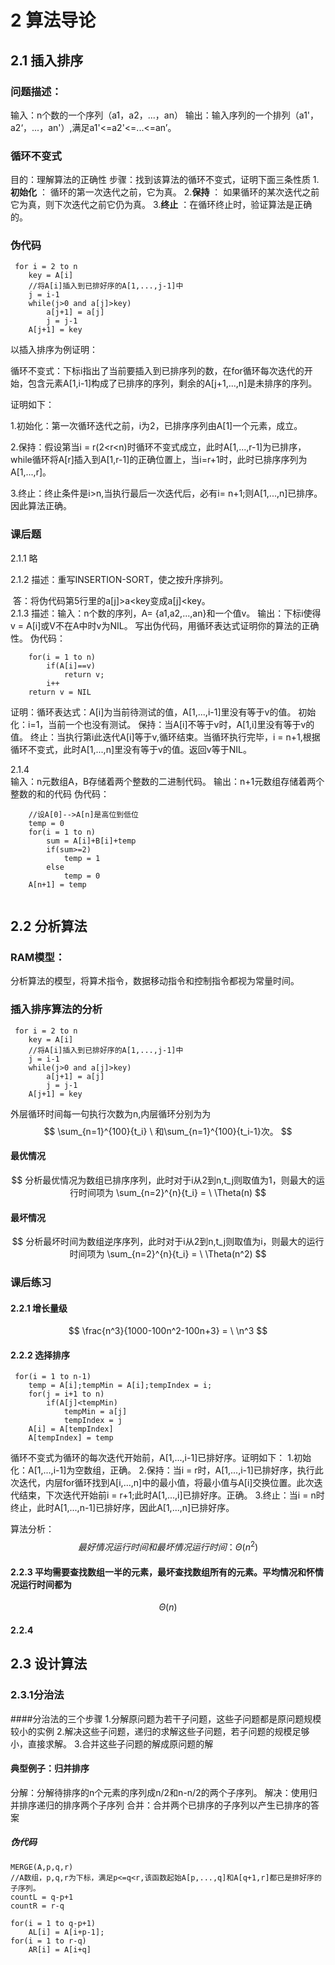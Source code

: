 # 2 算法导论 

## 2.1 插入排序
### 问题描述：
输入：n个数的一个序列（a1，a2，...，an）
输出：输入序列的一个排列（a1'，a2‘，...，an'）,满足a1'<=a2'<=...<=an’。

### 循环不变式
目的：理解算法的正确性
步骤：找到该算法的循环不变式，证明下面三条性质
1.**初始化** ： 循环的第一次迭代之前，它为真。
2.**保持** ： 如果循环的某次迭代之前它为真，则下次迭代之前它仍为真。
3.**终止** ：在循环终止时，验证算法是正确的。


### 伪代码

~~~
 for i = 2 to n
 	key = A[i]
 	//将A[i]插入到已排好序的A[1,...,j-1]中
 	j = i-1
 	while(j>0 and a[j]>key)
 		a[j+1] = a[j]
 		j = j-1
 	A[j+1] = key
~~~



以插入排序为例证明：

循环不变式：下标i指出了当前要插入到已排序列的数，在for循环每次迭代的开始，包含元素A[1,i-1]构成了已排序的序列，剩余的A[j+1,...,n]是未排序的序列。

证明如下：

1.初始化：第一次循环迭代之前，i为2，已排序序列由A[1]一个元素，成立。

2.保持：假设第当i = r(2<r<n)时循环不变式成立，此时A[1,...,r-1]为已排序，while循环将A[r]插入到A[1,r-1]的正确位置上，当i=r+1时，此时已排序序列为A[1,...,r]。

3.终止：终止条件是i>n,当执行最后一次迭代后，必有i= n+1;则A[1,...,n]已排序。因此算法正确。

### 课后题

2.1.1 略 

2.1.2 描述：重写INSERTION-SORT，使之按升序排列。 

​	答：将伪代码第5行里的a[j]>a<key变成a[j]<key。  	
2.1.3 描述：输入：n个数的序列，A= {a1,a2,...,an}和一个值v。
​		输出：下标i使得v = A[i]或V不在A中时v为NIL。
​		写出伪代码，用循环表达式证明你的算法的正确性。
伪代码：

~~~
	for(i = 1 to n)
		if(A[i]==v)
			return v;
		i++
	return v = NIL
~~~
证明：循环表达式：A[i]为当前待测试的值，A[1,...,i-1]里没有等于v的值。
初始化：i=1，当前一个也没有测试。
保持：当A[i]不等于v时，A[1,i]里没有等于v的值。
终止：当执行第i此迭代A[i]等于v,循环结束。当循环执行完毕，i = n+1,根据循环不变式，此时A[1,...,n]里没有等于v的值。返回v等于NIL。

2.1.4  
	输入：n元数组A，B存储着两个整数的二进制代码。
	输出：n+1元数组存储着两个整数的和的代码
伪代码：

~~~
	//设A[0]-->A[n]是高位到低位
	temp = 0
	for(i = 1 to n)
		sum = A[i]+B[i]+temp
		if(sum>=2)
			temp = 1
		else 
			temp = 0
	A[n+1] = temp
	
~~~



## 2.2 分析算法

### RAM模型：

分析算法的模型，将算术指令，数据移动指令和控制指令都视为常量时间。 

### 插入排序算法的分析 
~~~										   
 for i = 2 to n                         
 	key = A[i]  								
 	//将A[i]插入到已排好序的A[1,...,j-1]中 		            
 	j = i-1										
 	while(j>0 and a[j]>key)						
 		a[j+1] = a[j]
 		j = j-1
 	A[j+1] = key
~~~

外层循环时间每一句执行次数为n,内层循环分别为为
$$
\sum_{n=1}^{100}{t_i} \ 和\sum_{n=1}^{100}{t_i-1}次。
$$

#### 最优情况
$$
分析最优情况为数组已排序序列，此时对于i从2到n,t_j则取值为1，则最大的运行时间项为
\sum_{n=2}^{n}{t_i}
= \ \Theta(n)
$$

#### 最坏情况
$$
分析最坏时间为数组逆序序列，此时对于i从2到n,t_j则取值为i，则最大的运行时间项为
\sum_{n=2}^{n}{t_i}
= \ \Theta(n^2)
$$

### 课后练习


#### 2.2.1 增长量级
$$
\frac{n^3}{1000-100n^2-100n+3} = \ \n^3
$$

#### 2.2.2 选择排序
~~~
 for(i = 1 to n-1)
 	temp = A[i];tempMin = A[i];tempIndex = i;
 	for(j = i+1 to n)
 		if(A[j]<tempMin)
 			tempMin = a[j]
 			tempIndex = j
 	A[i] = A[tempIndex]
 	A[tempIndex] = temp
~~~
循环不变式为循环的每次迭代开始前，A[1,...,i-1]已排好序。证明如下：
1.初始化：A[1,...,i-1]为空数组，正确。
2.保持：当i = r时，A[1,...,i-1]已排好序，执行此次迭代，内层for循环找到A[i,...,n]中的最小值，将最小值与A[i]交换位置。此次迭代结束，下次迭代开始前i = r+1;此时A[1,...,i]已排好序。正确。
3.终止：当i = n时终止，此时A[1,...,n-1]已排好序，因此A[1,...,n]已排好序。

算法分析：
$$
最好情况运行时间和最坏情况运行时间：\Theta(n^2)
$$

#### 2.2.3 平均需要查找数组一半的元素，最坏查找数组所有的元素。平均情况和怀情况运行时间都为
$$
\Theta(n)
$$

#### 2.2.4 

## 2.3 设计算法
### 2.3.1分治法
####分治法的三个步骤
1.分解原问题为若干子问题，这些子问题都是原问题规模较小的实例
2.解决这些子问题，递归的求解这些子问题，若子问题的规模足够小，直接求解。
3.合并这些子问题的解成原问题的解

#### 典型例子：归并排序
分解：分解待排序的n个元素的序列成n/2和n-n/2的两个子序列。
解决：使用归并排序递归的排序两个子序列
合并：合并两个已排序的子序列以产生已排序的答案

##### 伪代码

~~~
MERGE(A,p,q,r)
//A数组，p,q,r为下标，满足p<=q<r,该函数起始A[p,...,q]和A[q+1,r]都已是排好序的子序列。
countL = q-p+1
countR = r-q

for(i = 1 to q-p+1)
	AL[i] = A[i+p-1];
for(i = 1 to r-q)
	AR[i] = A[i+q]


~~~
